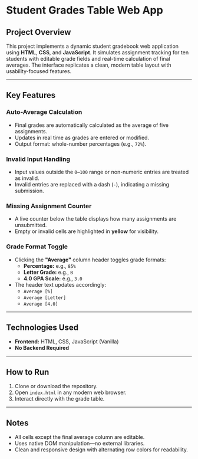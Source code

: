 # Student Grades Table Web App

## Project Overview

This project implements a dynamic student gradebook web application using **HTML**, **CSS**, and **JavaScript**. It simulates assignment tracking for ten students with editable grade fields and real-time calculation of final averages. The interface replicates a clean, modern table layout with usability-focused features.

---

## Key Features

### Auto-Average Calculation
- Final grades are automatically calculated as the average of five assignments.
- Updates in real time as grades are entered or modified.
- Output format: whole-number percentages (e.g., `72%`).

### Invalid Input Handling
- Input values outside the `0–100` range or non-numeric entries are treated as invalid.
- Invalid entries are replaced with a dash (`-`), indicating a missing submission.

### Missing Assignment Counter
- A live counter below the table displays how many assignments are unsubmitted.
- Empty or invalid cells are highlighted in **yellow** for visibility.

### Grade Format Toggle
- Clicking the **"Average"** column header toggles grade formats:
  - **Percentage:** e.g., `85%`
  - **Letter Grade:** e.g., `B`
  - **4.0 GPA Scale:** e.g., `3.0`
- The header text updates accordingly:
  - `Average [%]`
  - `Average [Letter]`
  - `Average [4.0]`

---

## Technologies Used

- **Frontend:** HTML, CSS, JavaScript (Vanilla)
- **No Backend Required**

---

## How to Run

1. Clone or download the repository.
2. Open `index.html` in any modern web browser.
3. Interact directly with the grade table.

---

## Notes

- All cells except the final average column are editable.
- Uses native DOM manipulation—no external libraries.
- Clean and responsive design with alternating row colors for readability.
